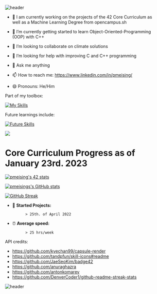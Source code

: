 ![header](https://capsule-render.vercel.app/api?type=wave&color=gradient&height=300&section=header&text=Welcome%20to%20my%20github&fontSize=40)


- :book: I am currently working on the projects of the 42 Core Curriculum as well as a Machine Learning Degree from opencampus.sh

- 🌱 I’m currently getting started to learn Object-Oriented-Programming (OOP) with C++

- 👯 I’m looking to collaborate on climate solutions

- 🤔 I’m looking for help with improving C and C++ programming

- 💬 Ask me anything

- 📫 How to reach me: https://www.linkedin.com/in/pmeising/

- 😄 Pronouns: He/Him

Part of my toolbox:

[![My Skills](https://skillicons.dev/icons?i=c,bash,vscode,git,github,grafana,r,influxDB)](https://skillicons.dev)

Future learnings include:

[![Future Skills](https://skillicons.dev/icons?i=cpp,cs,python)](https://skillicons.dev)

![](https://komarev.com/ghpvc/?username=pmeising)

# Core Curriculum Progress as of January 23rd. 2023 #

<a href="https://github.com/JaeSeoKim/badge42"><img src="https://badge42.vercel.app/api/v2/cldlow75c01250fkzrcppm0r5/stats?cursusId=21&coalitionId=151" alt="pmeising's 42 stats" /></a>

[![pmeisings's GitHub stats](https://github-readme-stats.vercel.app/api?username=pmeising)](https://github.com/anuraghazra/github-readme-stats)

[![GitHub Streak](https://streak-stats.demolab.com/?user=pmeising)](https://git.io/streak-stats)

- :running: **Started Projects:** 

            > 25th. of April 2022

- :alarm_clock: **Average speed:** 
      
            > 25 hrs/week

API credits:
- https://github.com/kyechan99/capsule-render
- https://github.com/tandpfun/skill-icons#readme
- https://github.com/JaeSeoKim/badge42
- https://github.com/anuraghazra
- https://github.com/antonkomarev
- https://github.com/DenverCoder1/github-readme-streak-stats

![header](https://capsule-render.vercel.app/api?type=wave&color=gradient&height=300&section=footer&text=^_^&fontSize=40)
